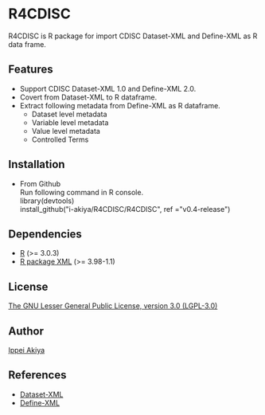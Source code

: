 # R4CDISC

R4CDISC is R package for import CDISC Dataset-XML and Define-XML as R data frame.

## Features
* Support CDISC Dataset-XML 1.0 and Define-XML 2.0.
* Covert from Dataset-XML to R dataframe.
* Extract following metadata from Define-XML as R dataframe.
  * Dataset level metadata
  * Variable level metadata
  * Value level metadata
  * Controlled Terms

## Installation
* From Github  
Run following command in R console.  
library(devtools)  
install_github("i-akiya/R4CDISC/R4CDISC", ref ="v0.4-release")

## Dependencies
* [R](http://cran.r-project.org/) (>= 3.0.3)
* [R package XML](http://cran.r-project.org/web/packages/XML/index.html) (>= 3.98-1.1)

## License
[The GNU Lesser General Public License, version 3.0 (LGPL-3.0)](http://opensource.org/licenses/lgpl-3.0.html)

## Author
 [Ippei Akiya](http://github.com/i-akiya) 

## References
* [Dataset-XML](http://www.cdisc.org/dataset-xml)
* [Define-XML](http://www.cdisc.org/define-xml)

